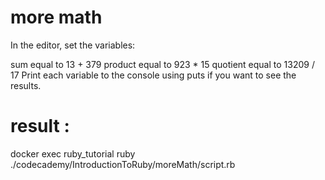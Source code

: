 # more math
In the editor, set the variables:

sum equal to 13 + 379
product equal to 923 * 15
quotient equal to 13209 / 17
Print each variable to the console using puts if you want to see the results.

# result : 
docker exec ruby_tutorial ruby ./codecademy/IntroductionToRuby/moreMath/script.rb

